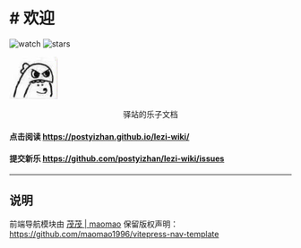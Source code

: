 # # 欢迎
![watch](https://badgen.net/github/watchers/postyizhan/Lezi-Wiki)
![stars](https://badgen.net/github/stars/postyizhan/Lezi-Wiki)


![](/docs/public/README_logo.jpg#pic_center)
<p align="center"> 驿站的乐子文档 </p>

#### 点击阅读 https://postyizhan.github.io/lezi-wiki/

#### 提交新乐 https://github.com/postyizhan/lezi-wiki/issues

---

## 说明

前端导航模块由 [茂茂 | maomao](https://github.com/maomao1996)
保留版权声明：<https://github.com/maomao1996/vitepress-nav-template>
